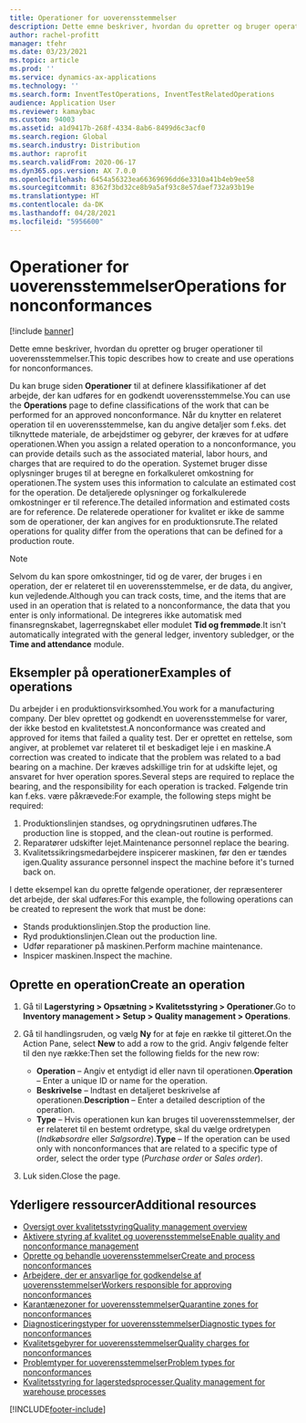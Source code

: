 ```yaml
---
title: Operationer for uoverensstemmelser
description: Dette emne beskriver, hvordan du opretter og bruger operationer til uoverensstemmelser.
author: rachel-profitt
manager: tfehr
ms.date: 03/23/2021
ms.topic: article
ms.prod: ''
ms.service: dynamics-ax-applications
ms.technology: ''
ms.search.form: InventTestOperations, InventTestRelatedOperations
audience: Application User
ms.reviewer: kamaybac
ms.custom: 94003
ms.assetid: a1d9417b-268f-4334-8ab6-8499d6c3acf0
ms.search.region: Global
ms.search.industry: Distribution
ms.author: raprofit
ms.search.validFrom: 2020-06-17
ms.dyn365.ops.version: AX 7.0.0
ms.openlocfilehash: 6454a56323ea66369696dd6e3310a41b4eb9ee58
ms.sourcegitcommit: 8362f3bd32ce8b9a5af93c8e57daef732a93b19e
ms.translationtype: HT
ms.contentlocale: da-DK
ms.lasthandoff: 04/28/2021
ms.locfileid: "5956600"
---
```

# <a name="operations-for-nonconformances"></a><span data-ttu-id="d6ac4-103">Operationer for uoverensstemmelser</span><span class="sxs-lookup"><span data-stu-id="d6ac4-103">Operations for nonconformances</span></span>

[!include [banner](../includes/banner.md)]

<span data-ttu-id="d6ac4-104">Dette emne beskriver, hvordan du opretter og bruger operationer til uoverensstemmelser.</span><span class="sxs-lookup"><span data-stu-id="d6ac4-104">This topic describes how to create and use operations for nonconformances.</span></span>

<span data-ttu-id="d6ac4-105">Du kan bruge siden **Operationer** til at definere klassifikationer af det arbejde, der kan udføres for en godkendt uoverensstemmelse.</span><span class="sxs-lookup"><span data-stu-id="d6ac4-105">You can use the **Operations** page to define classifications of the work that can be performed for an approved nonconformance.</span></span> <span data-ttu-id="d6ac4-106">Når du knytter en relateret operation til en uoverensstemmelse, kan du angive detaljer som f.eks. det tilknyttede materiale, de arbejdstimer og gebyrer, der kræves for at udføre operationen.</span><span class="sxs-lookup"><span data-stu-id="d6ac4-106">When you assign a related operation to a nonconformance, you can provide details such as the associated material, labor hours, and charges that are required to do the operation.</span></span> <span data-ttu-id="d6ac4-107">Systemet bruger disse oplysninger bruges til at beregne en forkalkuleret omkostning for operationen.</span><span class="sxs-lookup"><span data-stu-id="d6ac4-107">The system uses this information to calculate an estimated cost for the operation.</span></span> <span data-ttu-id="d6ac4-108">De detaljerede oplysninger og forkalkulerede omkostninger er til reference.</span><span class="sxs-lookup"><span data-stu-id="d6ac4-108">The detailed information and estimated costs are for reference.</span></span> <span data-ttu-id="d6ac4-109">De relaterede operationer for kvalitet er ikke de samme som de operationer, der kan angives for en produktionsrute.</span><span class="sxs-lookup"><span data-stu-id="d6ac4-109">The related operations for quality differ from the operations that can be defined for a production route.</span></span>

> [!NOTE]
> <span data-ttu-id="d6ac4-110">Selvom du kan spore omkostninger, tid og de varer, der bruges i en operation, der er relateret til en uoverensstemmelse, er de data, du angiver, kun vejledende.</span><span class="sxs-lookup"><span data-stu-id="d6ac4-110">Although you can track costs, time, and the items that are used in an operation that is related to a nonconformance, the data that you enter is only informational.</span></span> <span data-ttu-id="d6ac4-111">De integreres ikke automatisk med finansregnskabet, lagerregnskabet eller modulet **Tid og fremmøde**.</span><span class="sxs-lookup"><span data-stu-id="d6ac4-111">It isn't automatically integrated with the general ledger, inventory subledger, or the **Time and attendance** module.</span></span>

## <a name="examples-of-operations"></a><span data-ttu-id="d6ac4-112">Eksempler på operationer</span><span class="sxs-lookup"><span data-stu-id="d6ac4-112">Examples of operations</span></span>

<span data-ttu-id="d6ac4-113">Du arbejder i en produktionsvirksomhed.</span><span class="sxs-lookup"><span data-stu-id="d6ac4-113">You work for a manufacturing company.</span></span> <span data-ttu-id="d6ac4-114">Der blev oprettet og godkendt en uoverensstemmelse for varer, der ikke bestod en kvalitetstest.</span><span class="sxs-lookup"><span data-stu-id="d6ac4-114">A nonconformance was created and approved for items that failed a quality test.</span></span> <span data-ttu-id="d6ac4-115">Der er oprettet en rettelse, som angiver, at problemet var relateret til et beskadiget leje i en maskine.</span><span class="sxs-lookup"><span data-stu-id="d6ac4-115">A correction was created to indicate that the problem was related to a bad bearing on a machine.</span></span> <span data-ttu-id="d6ac4-116">Der kræves adskillige trin for at udskifte lejet, og ansvaret for hver operation spores.</span><span class="sxs-lookup"><span data-stu-id="d6ac4-116">Several steps are required to replace the bearing, and the responsibility for each operation is tracked.</span></span> <span data-ttu-id="d6ac4-117">Følgende trin kan f.eks. være påkrævede:</span><span class="sxs-lookup"><span data-stu-id="d6ac4-117">For example, the following steps might be required:</span></span>

1. <span data-ttu-id="d6ac4-118">Produktionslinjen standses, og oprydningsrutinen udføres.</span><span class="sxs-lookup"><span data-stu-id="d6ac4-118">The production line is stopped, and the clean-out routine is performed.</span></span>
1. <span data-ttu-id="d6ac4-119">Reparatører udskifter lejet.</span><span class="sxs-lookup"><span data-stu-id="d6ac4-119">Maintenance personnel replace the bearing.</span></span>
1. <span data-ttu-id="d6ac4-120">Kvalitetssikringsmedarbejdere inspicerer maskinen, før den er tændes igen.</span><span class="sxs-lookup"><span data-stu-id="d6ac4-120">Quality assurance personnel inspect the machine before it's turned back on.</span></span>

<span data-ttu-id="d6ac4-121">I dette eksempel kan du oprette følgende operationer, der repræsenterer det arbejde, der skal udføres:</span><span class="sxs-lookup"><span data-stu-id="d6ac4-121">For this example, the following operations can be created to represent the work that must be done:</span></span>

- <span data-ttu-id="d6ac4-122">Stands produktionslinjen.</span><span class="sxs-lookup"><span data-stu-id="d6ac4-122">Stop the production line.</span></span>
- <span data-ttu-id="d6ac4-123">Ryd produktionslinjen.</span><span class="sxs-lookup"><span data-stu-id="d6ac4-123">Clean out the production line.</span></span>
- <span data-ttu-id="d6ac4-124">Udfør reparationer på maskinen.</span><span class="sxs-lookup"><span data-stu-id="d6ac4-124">Perform machine maintenance.</span></span>
- <span data-ttu-id="d6ac4-125">Inspicer maskinen.</span><span class="sxs-lookup"><span data-stu-id="d6ac4-125">Inspect the machine.</span></span>

## <a name="create-an-operation"></a><span data-ttu-id="d6ac4-126">Oprette en operation</span><span class="sxs-lookup"><span data-stu-id="d6ac4-126">Create an operation</span></span>

1. <span data-ttu-id="d6ac4-127">Gå til **Lagerstyring \> Opsætning \> Kvalitetsstyring \> Operationer**.</span><span class="sxs-lookup"><span data-stu-id="d6ac4-127">Go to **Inventory management \> Setup \> Quality management \> Operations**.</span></span>
1. <span data-ttu-id="d6ac4-128">Gå til handlingsruden, og vælg **Ny** for at føje en række til gitteret.</span><span class="sxs-lookup"><span data-stu-id="d6ac4-128">On the Action Pane, select **New** to add a row to the grid.</span></span> <span data-ttu-id="d6ac4-129">Angiv følgende felter til den nye række:</span><span class="sxs-lookup"><span data-stu-id="d6ac4-129">Then set the following fields for the new row:</span></span>

    - <span data-ttu-id="d6ac4-130">**Operation** – Angiv et entydigt id eller navn til operationen.</span><span class="sxs-lookup"><span data-stu-id="d6ac4-130">**Operation** – Enter a unique ID or name for the operation.</span></span>
    - <span data-ttu-id="d6ac4-131">**Beskrivelse** – Indtast en detaljeret beskrivelse af operationen.</span><span class="sxs-lookup"><span data-stu-id="d6ac4-131">**Description** – Enter a detailed description of the operation.</span></span>
    - <span data-ttu-id="d6ac4-132">**Type** – Hvis operationen kun kan bruges til uoverensstemmelser, der er relateret til en bestemt ordretype, skal du vælge ordretypen (*Indkøbsordre* eller *Salgsordre*).</span><span class="sxs-lookup"><span data-stu-id="d6ac4-132">**Type** – If the operation can be used only with nonconformances that are related to a specific type of order, select the order type (*Purchase order* or *Sales order*).</span></span>

1. <span data-ttu-id="d6ac4-133">Luk siden.</span><span class="sxs-lookup"><span data-stu-id="d6ac4-133">Close the page.</span></span>

## <a name="additional-resources"></a><span data-ttu-id="d6ac4-134">Yderligere ressourcer</span><span class="sxs-lookup"><span data-stu-id="d6ac4-134">Additional resources</span></span>

- [<span data-ttu-id="d6ac4-135">Oversigt over kvalitetsstyring</span><span class="sxs-lookup"><span data-stu-id="d6ac4-135">Quality management overview</span></span>](quality-management-processes.md)
- [<span data-ttu-id="d6ac4-136">Aktivere styring af kvalitet og uoverensstemmelse</span><span class="sxs-lookup"><span data-stu-id="d6ac4-136">Enable quality and nonconformance management</span></span>](enable-quality-management.md)
- [<span data-ttu-id="d6ac4-137">Oprette og behandle uoverensstemmelser</span><span class="sxs-lookup"><span data-stu-id="d6ac4-137">Create and process nonconformances</span></span>](tasks/create-process-non-conformance.md)
- [<span data-ttu-id="d6ac4-138">Arbejdere, der er ansvarlige for godkendelse af uoverensstemmelser</span><span class="sxs-lookup"><span data-stu-id="d6ac4-138">Workers responsible for approving nonconformances</span></span>](quality-responsible-workers.md)
- [<span data-ttu-id="d6ac4-139">Karantænezoner for uoverensstemmelser</span><span class="sxs-lookup"><span data-stu-id="d6ac4-139">Quarantine zones for nonconformances</span></span>](quality-quarantine-zones.md)
- [<span data-ttu-id="d6ac4-140">Diagnosticeringstyper for uoverensstemmelser</span><span class="sxs-lookup"><span data-stu-id="d6ac4-140">Diagnostic types for nonconformances</span></span>](quality-diagnostic-types.md)
- [<span data-ttu-id="d6ac4-141">Kvalitetsgebyrer for uoverensstemmelser</span><span class="sxs-lookup"><span data-stu-id="d6ac4-141">Quality charges for nonconformances</span></span>](quality-charges.md)
- [<span data-ttu-id="d6ac4-142">Problemtyper for uoverensstemmelser</span><span class="sxs-lookup"><span data-stu-id="d6ac4-142">Problem types for nonconformances</span></span>](quality-operations.md)
- [<span data-ttu-id="d6ac4-143">Kvalitetsstyring for lagerstedsprocesser.</span><span class="sxs-lookup"><span data-stu-id="d6ac4-143">Quality management for warehouse processes</span></span>](quality-management-for-warehouses-processes.md)

[!INCLUDE[footer-include](../../includes/footer-banner.md)]
